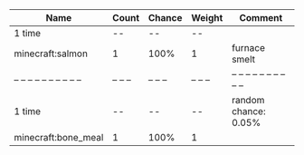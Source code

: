 | Name                | Count | Chance | Weight | Comment              |
| ------------------- | ----- | ------ | ------ | -------------------- |
| 1 time              |    -- |     -- |     -- |                      |
| minecraft:salmon    |     1 |   100% |      1 | furnace smelt        |
| – – – – – – – – – – | – – – | – – –  | – – –  | – – – – – – – – – –  |
| 1 time              |    -- |     -- |     -- | random chance: 0.05% |
| minecraft:bone_meal |     1 |   100% |      1 |                      |